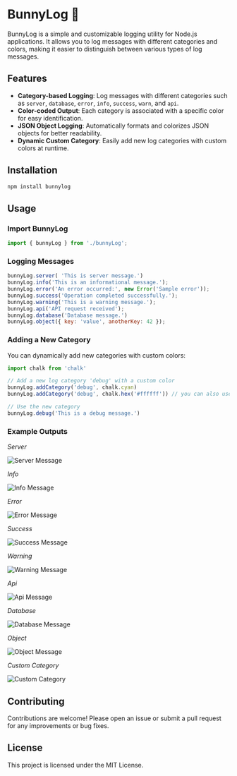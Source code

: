 # BunnyLog 🐇

BunnyLog is a simple and customizable logging utility for Node.js applications. It allows you to log messages with different categories and colors, making it easier to distinguish between various types of log messages.

## Features

- **Category-based Logging**: Log messages with different categories such as `server`, `database`, `error`, `info`, `success`, `warn`, and `api`.
- **Color-coded Output**: Each category is associated with a specific color for easy identification.
- **JSON Object Logging**: Automatically formats and colorizes JSON objects for better readability.
- **Dynamic Custom Category**: Easily add new log categories with custom colors at runtime.

## Installation

```bash
npm install bunnylog
```

## Usage

### Import BunnyLog
```Javascript
import { bunnyLog } from './bunnyLog';
```

### Logging Messages
```Javascript
bunnyLog.server( 'This is server message.')
bunnyLog.info('This is an informational message.');
bunnyLog.error('An error occurred:', new Error('Sample error'));
bunnyLog.success('Operation completed successfully.');
bunnyLog.warning('This is a warning message.');
bunnyLog.api('API request received');
bunnyLog.database('Database message.')
bunnyLog.object({ key: 'value', anotherKey: 42 });
```

### Adding a New Category

You can dynamically add new categories with custom colors:
```Javascript
import chalk from 'chalk'

// Add a new log category 'debug' with a custom color
bunnyLog.addCategory('debug', chalk.cyan)
bunnyLog.addCategory('debug', chalk.hex('#ffffff')) // you can also use hex code

// Use the new category
bunnyLog.debug('This is a debug message.')
```

### Example Outputs

*Server*

<img alt="Server Message" src="https://imgur.com/fUJmZHa.png">

*Info*

<img alt="Info Message" src="https://imgur.com/r6Dx353.png">

*Error*

<img alt="Error Message" src="https://imgur.com/pAd3wEs.png">

*Success*

<img alt="Success Message" src="https://imgur.com/oYwKSPu.png">

*Warning*

<img alt="Warning Message" src="https://imgur.com/5E9AoqR.png">

*Api*

<img alt="Api Message" src="https://imgur.com/fjQw9le.png">

*Database*

<img alt="Database Message" src="https://imgur.com/W5B3Tr2.png">

*Object*

<img alt="Object Message" src="https://imgur.com/XVK8TBA.png">

*Custom Category*

<img alt="Custom Category" src="https://imgur.com/gi0IK63.png">

## Contributing

Contributions are welcome! Please open an issue or submit a pull request for any improvements or bug fixes.

## License
This project is licensed under the MIT License.
